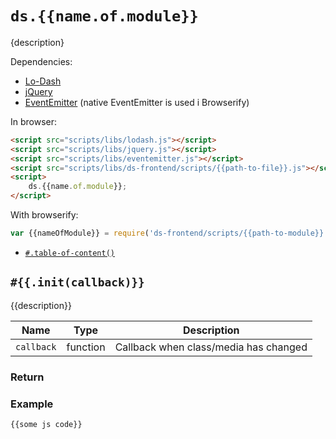 # `ds.{{name.of.module}}`

{description}

Dependencies:

- [Lo-Dash](https://lodash.com/)
- [jQuery](http://jquery.com/download/)
- [EventEmitter](https://github.com/Wolfy87/EventEmitter) (native EventEmitter is used i Browserify)

In browser:

```html
<script src="scripts/libs/lodash.js"></script>
<script src="scripts/libs/jquery.js"></script>
<script src="scripts/libs/eventemitter.js"></script>
<script src="scripts/libs/ds-frontend/scripts/{{path-to-file}}.js"></script>
<script>
    ds.{{name.of.module}};
</script>
```

With browserify:

```js
var {{nameOfModule}} = require('ds-frontend/scripts/{{path-to-module}}');
```

- [`#.table-of-content()`](#table-of-content)

## `#{{.init(callback)}}`

{{description}}

| Name | Type | Description |
| --- | --- | --- |
| `callback` | function | Callback when class/media has changed |

### Return

### Example

```js
{{some js code}}
```

